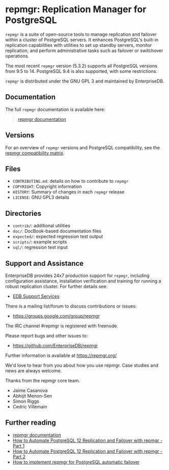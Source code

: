 repmgr: Replication Manager for PostgreSQL
==========================================

`repmgr` is a suite of open-source tools to manage replication and failover
within a cluster of PostgreSQL servers. It enhances PostgreSQL's built-in
replication capabilities with utilities to set up standby servers, monitor
replication, and perform administrative tasks such as failover or switchover
operations.

The most recent `repmgr` version (5.3.2) supports all PostgreSQL versions from
9.5 to 14. PostgreSQL 9.4 is also supported, with some restrictions.

`repmgr` is distributed under the GNU GPL 3 and maintained by EnterpriseDB.

Documentation
-------------

The full `repmgr` documentation is available here:

> [repmgr documentation](https://repmgr.org/docs/current/index.html)

Versions
--------

For an overview of `repmgr` versions and PostgreSQL compatibility, see the
[repmgr compatibility matrix](https://repmgr.org/docs/current/install-requirements.html#INSTALL-COMPATIBILITY-MATRIX).

Files
------

 - `CONTRIBUTING.md`: details on how to contribute to `repmgr`
 - `COPYRIGHT`: Copyright information
 - `HISTORY`: Summary of changes in each `repmgr` release
 - `LICENSE`: GNU GPL3 details


Directories
-----------

 - `contrib/`: additional utilities
 - `doc/`: DocBook-based documentation files
 - `expected/`: expected regression test output
 - `scripts/`: example scripts
 - `sql/`: regression test input


Support and Assistance
----------------------

EnterpriseDB provides 24x7 production support for `repmgr`, including
configuration assistance, installation verification and training for
running a robust replication cluster. For further details see:

* [EDB Support Services](https://www.enterprisedb.com/support/postgresql-support-overview-get-the-most-out-of-postgresql)

There is a mailing list/forum to discuss contributions or issues:

* https://groups.google.com/group/repmgr

The IRC channel #repmgr is registered with freenode.

Please report bugs and other issues to:

* https://github.com/EnterpriseDB/repmgr

Further information is available at https://repmgr.org/

We'd love to hear from you about how you use repmgr. Case studies and
news are always welcome.

Thanks from the repmgr core team.

* Jaime Casanova
* Abhijit Menon-Sen
* Simon Riggs
* Cedric Villemain

Further reading
---------------

* [repmgr documentation](https://repmgr.org/docs/current/index.html)
* [How to Automate PostgreSQL 12 Replication and Failover with repmgr - Part 1](https://www.2ndquadrant.com/en/blog/how-to-automate-postgresql-12-replication-and-failover-with-repmgr-part-1/)
* [How to Automate PostgreSQL 12 Replication and Failover with repmgr - Part 2](https://www.2ndquadrant.com/en/blog/how-to-automate-postgresql-12-replication-and-failover-with-repmgr-part-2/)
* [How to implement repmgr for PostgreSQL automatic failover](https://www.enterprisedb.com/postgres-tutorials/how-implement-repmgr-postgresql-automatic-failover)
